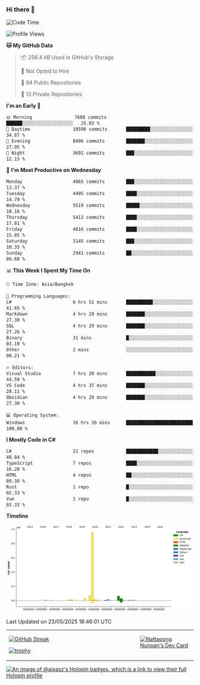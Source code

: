 ### Hi there 👋

<!--START_SECTION:waka-->
![Code Time](http://img.shields.io/badge/Code%20Time-2%2C295%20hrs%2044%20mins-blue)

![Profile Views](http://img.shields.io/badge/Profile%20Views-0-blue)

**🐱 My GitHub Data** 

> 📦 256.4 kB Used in GitHub's Storage 
 > 
> 🚫 Not Opted to Hire
 > 
> 📜 94 Public Repositories 
 > 
> 🔑 13 Private Repositories 
 > 
**I'm an Early 🐤** 

```text
🌞 Morning                7608 commits        ██████░░░░░░░░░░░░░░░░░░░   25.03 % 
🌆 Daytime                10598 commits       █████████░░░░░░░░░░░░░░░░   34.87 % 
🌃 Evening                8496 commits        ███████░░░░░░░░░░░░░░░░░░   27.95 % 
🌙 Night                  3692 commits        ███░░░░░░░░░░░░░░░░░░░░░░   12.15 % 
```
📅 **I'm Most Productive on Wednesday** 

```text
Monday                   4065 commits        ███░░░░░░░░░░░░░░░░░░░░░░   13.37 % 
Tuesday                  4495 commits        ████░░░░░░░░░░░░░░░░░░░░░   14.79 % 
Wednesday                5519 commits        █████░░░░░░░░░░░░░░░░░░░░   18.16 % 
Thursday                 5413 commits        ████░░░░░░░░░░░░░░░░░░░░░   17.81 % 
Friday                   4816 commits        ████░░░░░░░░░░░░░░░░░░░░░   15.85 % 
Saturday                 3145 commits        ███░░░░░░░░░░░░░░░░░░░░░░   10.35 % 
Sunday                   2941 commits        ██░░░░░░░░░░░░░░░░░░░░░░░   09.68 % 
```


📊 **This Week I Spent My Time On** 

```text
🕑︎ Time Zone: Asia/Bangkok

💬 Programming Languages: 
C#                       6 hrs 51 mins       ██████████░░░░░░░░░░░░░░░   41.65 % 
Markdown                 4 hrs 29 mins       ███████░░░░░░░░░░░░░░░░░░   27.30 % 
SQL                      4 hrs 29 mins       ███████░░░░░░░░░░░░░░░░░░   27.26 % 
Binary                   31 mins             █░░░░░░░░░░░░░░░░░░░░░░░░   03.19 % 
Other                    2 mins              ░░░░░░░░░░░░░░░░░░░░░░░░░   00.21 % 

🔥 Editors: 
Visual Studio            7 hrs 20 mins       ███████████░░░░░░░░░░░░░░   44.59 % 
VS Code                  4 hrs 37 mins       ███████░░░░░░░░░░░░░░░░░░   28.11 % 
Obsidian                 4 hrs 29 mins       ███████░░░░░░░░░░░░░░░░░░   27.30 % 

💻 Operating System: 
Windows                  16 hrs 26 mins      █████████████████████████   100.00 % 
```

**I Mostly Code in C#** 

```text
C#                       21 repos            ████████████░░░░░░░░░░░░░   48.84 % 
TypeScript               7 repos             ████░░░░░░░░░░░░░░░░░░░░░   16.28 % 
HTML                     4 repos             ██░░░░░░░░░░░░░░░░░░░░░░░   09.30 % 
Rust                     1 repo              █░░░░░░░░░░░░░░░░░░░░░░░░   02.33 % 
Vue                      1 repo              █░░░░░░░░░░░░░░░░░░░░░░░░   02.33 % 
```



**Timeline**

![Lines of Code chart](https://raw.githubusercontent.com/aixasz/aixasz/main/assets/bar_graph.png)


 Last Updated on 23/05/2025 18:46:01 UTC
<!--END_SECTION:waka-->

<table>
<tr>
<td width="70%" valign="top">
 
 [![GitHub Streak](http://github-readme-streak-stats.herokuapp.com?user=aixasz&theme=github-dark&hide_border=true&date_format=%5BY%20%5DM%20j)](https://git.io/streak-stats)

 [![trophy](https://github-profile-trophy.vercel.app/?username=aixasz&theme=onedark)](https://github.com/ryo-ma/github-profile-trophy)
 </td>
<td width="30%" valign="top">
 
<a href="https://app.daily.dev/aixasz"><img src="https://api.daily.dev/devcards/403207936e6547c9a85ea449e9f3abe8.png?r=re8" alt="Nattapong Nunpan's Dev Card"/></a>

 </td>
</tr>
</table>

[![An image of @aixasz's Holopin badges, which is a link to view their full Holopin profile](https://holopin.me/aixasz)](https://holopin.io/@aixasz)
 
